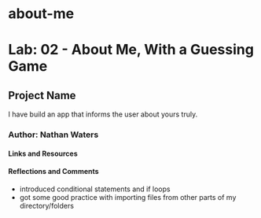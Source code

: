 # about-me

# Lab: 02 - About Me, With a Guessing Game

## Project Name
I have build an app that informs the user about yours truly.

### Author: Nathan Waters

#### Links and Resources


#### Reflections and Comments
  - introduced conditional statements and if loops
  - got some good practice with importing files from other parts of my directory/folders
  